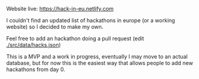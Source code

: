 Website live: https://hack-in-eu.netlify.com

I couldn't find an updated list of hackathons in europe (or a working website) so I decided to make my own.

Feel free to add an hackathon doing a pull request (edit [./src/data/hacks.json](./src/data/hacks.json))

This is a MVP and a work in progress, eventually I may move to an actual database, but for now this is the easiest way that allows people to add new hackathons from day 0.
